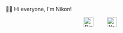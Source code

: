 

👋🏻 Hi everyone, I'm Nikon!

<div align="center">
  <a href="https://discord.gg/8k9wbbEMYT"><img alt="Discord" style="height: 26px" src="https://discord.com/assets/145dc557845548a36a82337912ca3ac5.svg" /></a>
    
  <a href="https://www.youtube.com/channel/UCVC6yTkXWzOlDRQl00IrIhw"><img alt="YouTube" style="height: 26px" src="https://upload.wikimedia.org/wikipedia/commons/thumb/0/09/YouTube_full-color_icon_(2017).svg/240px-YouTube_full-color_icon_(2017).svg.png" /></a>
</div>
